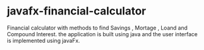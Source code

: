 # javafx-financial-calculator

Financial calculator with methods to find Savings , Mortage , Loand and Compound Interest. the application is built using java and the user interface is implemented using javaFx. 
